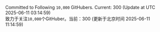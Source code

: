 Committed to Following `10,000` GitHubers. Current: <!-- FOLLOWING_COUNT -->300<!-- FOLLOWING_COUNT --> (Update at UTC <!-- LAST_UPDATED -->2025-06-11 03:14:59<!-- LAST_UPDATED -->)<br>
致力于关注`10,000`个GitHuber。当前：<!-- FOLLOWING_COUNT -->300<!-- FOLLOWING_COUNT --> (更新于北京时间 <!-- LAST_UPDATED_CST -->2025-06-11 11:14:59<!-- LAST_UPDATED_CST -->)
